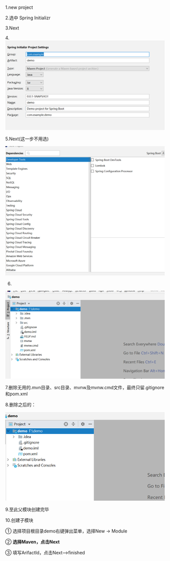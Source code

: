 1.new project 

2.选中 Spring Initializr 

3.Next

4.![image-20200716120700626](多模块构建过程.assets/1.png)

5.Next(这一步不用选)

![2](多模块构建过程.assets/2.png)

6.

![image-20200716121055238](多模块构建过程.assets/3.png)

7.删除无用的.mvn目录、src目录、mvnw及mvnw.cmd文件，最终只留.gitignore和pom.xml

8.删除之后的：

![image-20200716121819336](多模块构建过程.assets/4.png)

9.至此父模块创建完毕



10.创建子模块

① 选择项目根目录demo右键弹出菜单，选择New -> Module

② **选择Maven，点击Next**

③ 填写ArifactId，点击Next-->finished

